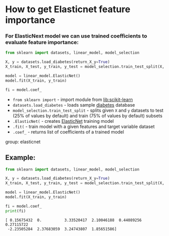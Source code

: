 # How to get Elasticnet feature importance

### For ElasticNext model we can use trained coefficients to evaluate feature importance:

```python
from sklearn import datasets, linear_model, model_selection

X, y = datasets.load_diabetes(return_X_y=True)
X_train, X_test, y_train, y_test = model_selection.train_test_split(X, y)

model = linear_model.ElasticNet()
model.fit(X_train, y_train)

fi = model.coef_
```

- `from sklearn import` - import module from [lib:scikit-learn](https://onelinerhub.com/python-scikit-learn/how-to-install-scikit-learn-using-pip)
- `datasets.load_diabetes` - loads sample [diabetes](https://scikit-learn.org/stable/modules/generated/sklearn.datasets.load_diabetes.html) database
- `model_selection.train_test_split` - splits given `X` and `y` datasets to test (25% of values by default) and train (75% of values by default) subsets
- `.ElasticNet(` - creates [ElasticNet](https://scikit-learn.org/stable/modules/generated/sklearn.linear_model.ElasticNet.html) training model
- `.fit(` - train model with a given features and target variable dataset
- `.coef_` - returns list of coefficients of a trained model

group: elasticnet

## Example: 
```python
from sklearn import datasets, linear_model, model_selection

X, y = datasets.load_diabetes(return_X_y=True)
X_train, X_test, y_train, y_test = model_selection.train_test_split(X, y)

model = linear_model.ElasticNet()
model.fit(X_train, y_train)

fi = model.coef_
print(fi)
```
```
[ 0.15675432  0.          3.33520417  2.10046188  0.44089256  0.27115722
 -2.23505284  2.37683059  3.24743807  1.85651586]

```

